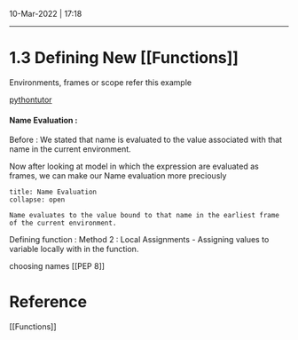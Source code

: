 

10-Mar-2022 | 17:18


---
# 1.3 Defining New [[Functions]]

Environments,  frames or scope refer this example 

[pythontutor](https://pythontutor.com/composingprograms.html#code=from%20operator%20import%20add,%20mul%0Adef%20square%28x%29%3A%0A%20%20%20%20return%20mul%28x,%20x%29%0A%0Adef%20sum_squares%28x,%20y%29%3A%0A%20%20%20%20return%20add%28square%28x%29,%20square%28y%29%29%0A%0Aresult%20%3D%20sum_squares%285,%2012%29&cumulative=true&curInstr=0&mode=display&origin=composingprograms.js&py=3&rawInputLstJSON=%5B%5D)


#### Name Evaluation :
Before : We stated that name is evaluated to the value associated with that name in the current environment.

Now after looking at model in which the expression are evaluated as frames, we can make our Name evaluation more preciously

```ad-note
title: Name Evaluation
collapse: open

Name evaluates to the value bound to that name in the earliest frame of the current environment.

```


Defining function : Method 2 : Local Assignments  - Assigning values to variable locally with in the function.




choosing names [[PEP 8]]


# Reference

[[Functions]]
